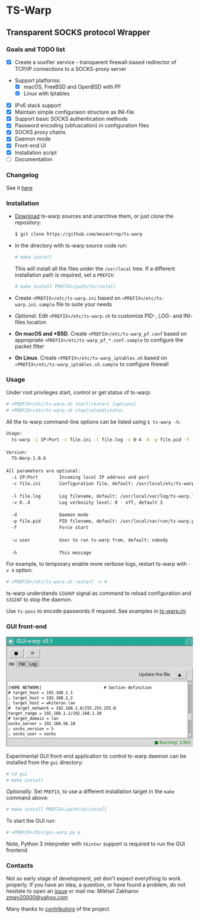# TS-Warp

## Transparent SOCKS protocol Wrapper

### Goals and TODO list

- [x] Create a soxifier service - transparent firewall-based redirector of
TCP/IP connections to a SOCKS-proxy server

- Support platforms:
  - [x] macOS, FreeBSD and OpenBSD with PF
  - [x] Linux with Iptables

- [x] IPv6 stack support
- [x] Maintain simple configuraion structure as INI-file
- [x] Support basic SOCKS authentication methods
- [x] Password encoding (obfuscation) in configuration files
- [x] SOCKS proxy chains
- [x] Daemon mode
- [x] Front-end UI
- [x] Installation script
- [ ] Documentation

### Changelog

See it [here](CHANGELOG.md)

### Installation

- [Download](https://github.com/mezantrop/ts-warp/archive/refs/heads/master.zip)
  ts-warp sources and unarchive them, or just clone the repository:
  
  ```sh
  $ git clone https://github.com/mezantrop/ts-warp
  ```

- In the directory with ts-warp source code run:
  
  ```sh
  # make install
  ```
  
  This will install all the files under the `/usr/local` tree. If a different
  installation path is required, set a `PREFIX`:
  
  ```sh
  # make install PREFIX=/path/to/install
  ```

- Create `<PREFIX>/etc/ts-warp.ini` based on `<PREFIX>/etc/ts-warp.ini.sample`
file to suite your needs
- *Optional*. Edit `<PREFIX>/etc/ts-warp.sh` to customize PID-, LOG- and INI-
files location
- **On macOS and \*BSD**. Create `<PREFIX>/etc/ts-warp_pf.conf` based on appropriate
`<PREFIX>/etc/ts-warp_pf_*.conf.sample` to configure the packet filter
- **On Linux**. Create `<PREFIX>/etc/ts-warp_iptables.sh` based on
`<PREFIX>/etc/ts-warp_iptables.sh.sample` to configure firewall

### Usage

Under root privileges start, control or get status of ts-warp:

```sh
# <PREFIX>/etc/ts-warp.sh start|restart [options]
# <PREFIX>/etc/ts-warp.sh stop|reload|status
```

All the ts-warp command-line options can be listed using `$ ts-warp -h`:

```sh
Usage:
  ts-warp -i IP:Port -c file.ini -l file.log -v 0-4 -d -p file.pid -f -u user -h

Version:
  TS-Warp-1.0.6

All parameters are optional:
  -i IP:Port        Incoming local IP address and port
  -c file.ini       Configuration file, default: /usr/local/etc/ts-warp.ini

  -l file.log       Log filename, default: /usr/local/var/log/ts-warp.log
  -v 0..4           Log verbosity level: 0 - off, default 3

  -d                Daemon mode
  -p file.pid       PID filename, default: /usr/local/var/run/ts-warp.pid
  -f                Force start

  -u user           User to run ts-warp from, default: nobody

  -h                This message

```

For example, to temporary enable more verbose logs, restart ts-warp with
`-v 4` option:

```sh
# <PREFIX>/etc/ts-warp.sh restart -v 4
```

ts-warp understands `SIGHUP` signal as command to reload configuration and
`SIGINT` to stop the daemon.

Use `ts-pass` to encode passwords if requred. See examples in [ts-warp.ini](examples/ts-warp.ini)

### GUI front-end

![gui-warp.py](gui/gui-warp_py.png)

Experimental GUI front-end application to control ts-warp daemon can be installed
from the `gui` directory:

```sh
# cd gui
# make install
```

*Optionally*. Set `PREFIX`, to use a different installation target in the
`make` command above:

``` sh
# make install PREFIX=/path/to/install
```

To start the GUI run:

``` sh
# <PREFIX>/bin/gui-warp.py &
```

Note, Python 3 interpreter with `tkinter` support is required to run the GUI frontend.

### Contacts

Not so early stage of development, yet don't expect everything to work properly.
If you have an idea, a question, or have found a problem, do not hesitate to
open an [issue](https://github.com/mezantrop/ts-warp/issues/new/choose) or mail
me: Mikhail Zakharov <zmey20000@yahoo.com>

Many thanks to [contributors](CONTRIBUTORS.md) of the project
